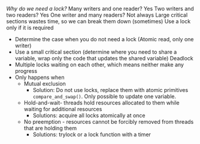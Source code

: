 *Why do we need a lock?*
Many writers and one reader?
Yes
Two writers and two readers?
Yes
One writer and many readers?
Not always
Large critical sections wastes time, so we can break them down (sometimes)
Use a lock only if it is required
- Determine the case when you do not need a lock (Atomic read, only one writer)
- Use a small critical section (determine where you need to share a variable, wrap only the code that updates the shared variable)
Deadlock
- Multiple locks waiting on each other, which means neither make any progress
- Only happens when
	- Mutual exclusion
		- Solution: Do not use locks, replace them with atomic primitives `compare_and_swap()`. Only possible to update one variable.
	- Hold-and-wait- threads hold resources allocated to them while waiting for additional resources
		- Solutions: acquire all locks atomically at once
	- No preemption - resources cannot be forcibly removed from threads that are holding them
		- Solutions: trylock or a lock function with a timer
